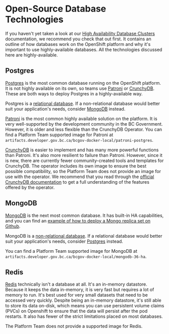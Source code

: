 # Open-Source Database Technologies

If you haven't yet taken a look at our [High Availability Database Clusters](high-availability-database-clusters.md) documentation, we recommend you check that out first. It contains an outline of how databases work on the OpenShift platform and why it's important to use highly-available databases. All the technologies discussed here are highly-available.
## Postgres

[Postgres](https://www.postgresql.org/) is the most common database running on the OpenShift platform. It is not highly available on its own, so teams use [Patroni](https://github.com/bcgov/patroni-postgres-container) or [CrunchyDB](https://github.com/bcgov/how-to-workshops/tree/master/crunchydb). These are both ways to deploy Postgres in a highly-available way. 

Postgres is a [relational database](https://insightsoftware.com/blog/whats-the-difference-relational-vs-non-relational-databases/). If a non-relational database would better suit your application's needs, consider [MongoDB](#mongodb) instead.

[Patroni](https://github.com/bcgov/patroni-postgres-container) is the most common highly available solution on the platform. It is very well-supported by the development community in the BC Government. However, it is older and less flexible than the CrunchyDB Operator. You can find a Platform Team supported image for Patroni at `artifacts.developer.gov.bc.ca/bcgov-docker-local/patroni-postgres`.

[CrunchyDB](https://github.com/bcgov/how-to-workshops/tree/master/crunchydb) is easier to implement and has many more powerful functions than Patroni. It's also more resilient to failure than Patroni. However, since it is new, there are currently fewer community-created tools and templates for CrunchyDB. The operator includes its own image to ensure the best possible compatibility, so the Platform Team does not provide an image for use with the operator. We recommend that you read through the [official CrunchyDB documentation](https://access.crunchydata.com/documentation/postgres-operator/4.1.2/gettingstarted/) to get a full understanding of the features offered by the operator.

## MongoDB

[MongoDB](https://www.mongodb.com/) is the next most common database. It has built-in HA capabilities, and you can find an [example of how to deploy a Mongo replica set on Github](https://github.com/bcgov/mongodb-replicaset-container). 

MongoDB is a [non-relational database](https://insightsoftware.com/blog/whats-the-difference-relational-vs-non-relational-databases/). If a relational database would better suit your application's needs, consider [Postgres](#postgres) instead.

You can find a Platform Team supported image for MongoDB at `artifacts.developer.gov.bc.ca/bcgov-docker-local/mongodb-36-ha`. 

## Redis

[Redis](https://redis.io/) technically isn't a database at all. It's an in-memory datastore. Because it keeps the data in-memory, it is very fast but requires a lot of memory to run. It's best used for very small datasets that need to be accessed very quickly. Despite being an in-memory datastore, it's still able to store its data on-disk, which means you can use persistent volume claims (PVCs) on Openshift to ensure that the data will persist after the pod restarts. It also has fewer of the strict limitations placed on most databases.  

The Platform Team does not provide a supported image for Redis. 

